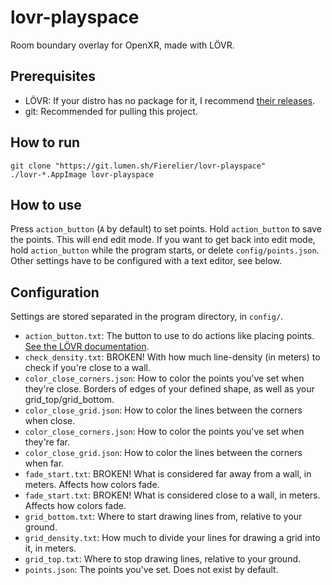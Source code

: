 # lovr-playspace
Room boundary overlay for OpenXR, made with LÖVR.

## Prerequisites
- LÖVR: If your distro has no package for it, I recommend [their releases](https://github.com/bjornbytes/lovr/releases).
- git: Recommended for pulling this project.

## How to run
```
git clone "https://git.lumen.sh/Fierelier/lovr-playspace"
./lovr-*.AppImage lovr-playspace
```

## How to use
Press `action_button` (`A` by default) to set points. Hold `action_button` to save the points. This will end edit mode. If you want to get back into edit mode, hold `action_button` while the program starts, or delete `config/points.json`. Other settings have to be configured with a text editor, see below.

## Configuration
Settings are stored separated in the program directory, in `config/`.
- `action_button.txt`: The button to use to do actions like placing points. [See the LÖVR documentation](https://lovr.org/docs/v0.16.0/DeviceButton).
- `check_density.txt`: BROKEN! With how much line-density (in meters) to check if you're close to a wall.
- `color_close_corners.json`: How to color the points you've set when they're close. Borders of edges of your defined shape, as well as your grid\_top/grid\_bottom.
- `color_close_grid.json`: How to color the lines between the corners when close.
- `color_close_corners.json`: How to color the points you've set when they're far.
- `color_close_grid.json`: How to color the lines between the corners when far.
- `fade_start.txt`: BROKEN! What is considered far away from a wall, in meters. Affects how colors fade.
- `fade_start.txt`: BROKEN! What is considered close to a wall, in meters. Affects how colors fade.
- `grid_bottom.txt`: Where to start drawing lines from, relative to your ground.
- `grid_density.txt`: How much to divide your lines for drawing a grid into it, in meters.
- `grid_top.txt`: Where to stop drawing lines, relative to your ground.
- `points.json`: The points you've set. Does not exist by default.